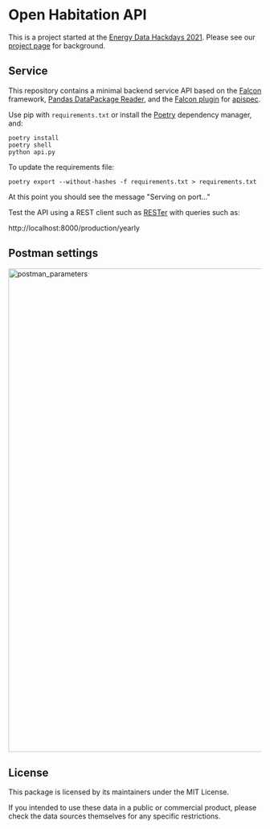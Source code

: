 # Open Habitation API

This is a project started at the [Energy Data Hackdays 2021](https://energydatahackdays.ch/). Please see our [project page](https://hack.opendata.ch/project/779) for background.

## Service

This repository contains a minimal backend service API based on the [Falcon](http://falconframework.org/) framework, [Pandas DataPackage Reader](https://github.com/rgieseke/pandas-datapackage-reader), and the [Falcon plugin](https://github.com/alysivji/falcon-apispec) for [apispec](https://apispec.readthedocs.io/en/latest/index.html).

Use pip with `requirements.txt` or install the [Poetry](https://python-poetry.org/) dependency manager, and:

```
poetry install
poetry shell
python api.py
```

To update the requirements file:

```
poetry export --without-hashes -f requirements.txt > requirements.txt
```

At this point you should see the message "Serving on port..."

Test the API using a REST client such as [RESTer](https://github.com/frigus02/RESTer) with queries such as:

http://localhost:8000/production/yearly


## Postman settings
<img width="960" alt="postman_parameters" src="https://user-images.githubusercontent.com/53759085/134770099-a13cd3fb-7d9d-4a53-9b60-43879fde8710.png">


## License

This package is licensed by its maintainers under the MIT License.

If you intended to use these data in a public or commercial product, please
check the data sources themselves for any specific restrictions.
